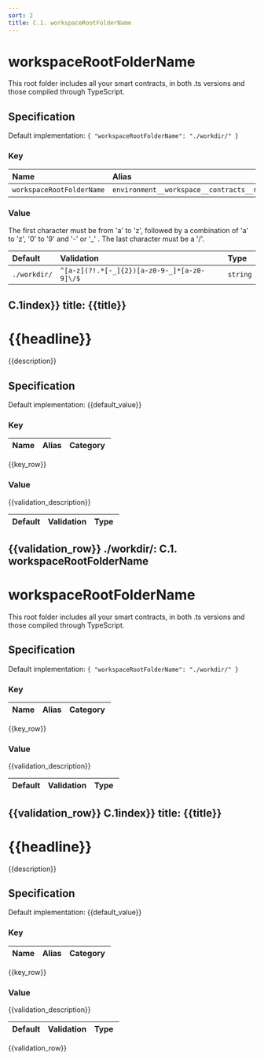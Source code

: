 ```yaml
---
sort: 2
title: C.1. workspaceRootFolderName
---
```


# workspaceRootFolderName

This root folder includes all your smart contracts, in both .ts versions and those compiled through TypeScript.


## Specification

Default implementation: ```{ "workspaceRootFolderName": "./workdir/" }```

### Key

| **Name** | **Alias** | **Category** |  
|:--|:--|:--|
| ```workspaceRootFolderName``` | ```environment__workspace__contracts__root``` | [Default](../options/#default) |

### Value

The first character must be from 'a' to 'z', followed by a combination of 'a' to 'z', '0' to '9' and '-' or '_' . The last character must be a '/'.

| **Default** | **Validation** | **Type** |
|:--|:--|:--|
| ```./workdir/``` | ```^[a-z](?!.*[-_]{2})[a-z0-9-_]*[a-z0-9]\/$``` | ```string``` |
C.1index}}
title: {{title}}
---

# {{headline}}

{{description}}


## Specification

Default implementation: {{default_value}}

### Key

| **Name** | **Alias** | **Category** |  
|:--|:--|:--|
{{key_row}}

### Value

{{validation_description}}

| **Default** | **Validation** | **Type** |
|:--|:--|:--|
{{validation_row}}
./workdir/: C.1. workspaceRootFolderName
---

# workspaceRootFolderName

This root folder includes all your smart contracts, in both .ts versions and those compiled through TypeScript.


## Specification

Default implementation: ```{ "workspaceRootFolderName": "./workdir/" }```

### Key

| **Name** | **Alias** | **Category** |  
|:--|:--|:--|
{{key_row}}

### Value

{{validation_description}}

| **Default** | **Validation** | **Type** |
|:--|:--|:--|
{{validation_row}}
C.1index}}
title: {{title}}
---

# {{headline}}

{{description}}


## Specification

Default implementation: {{default_value}}

### Key

| **Name** | **Alias** | **Category** |  
|:--|:--|:--|
{{key_row}}

### Value

{{validation_description}}

| **Default** | **Validation** | **Type** |
|:--|:--|:--|
{{validation_row}}


